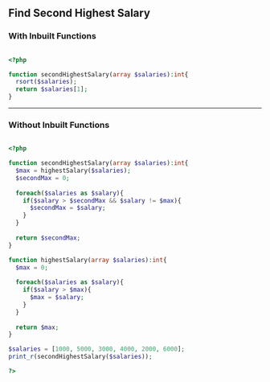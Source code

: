 ## Find Second Highest Salary

### With Inbuilt Functions

```php

<?php

function secondHighestSalary(array $salaries):int{
  rsort($salaries);
  return $salaries[1];
}

```

---

### Without Inbuilt Functions

```php

<?php

function secondHighestSalary(array $salaries):int{
  $max = highestSalary($salaries);
  $secondMax = 0;
  
  foreach($salaries as $salary){
    if($salary > $secondMax && $salary != $max){
      $secondMax = $salary;
    }
  }
  
  return $secondMax;
}

function highestSalary(array $salaries):int{
  $max = 0;
  
  foreach($salaries as $salary){
    if($salary > $max){
      $max = $salary;
    }
  }
  
  return $max;
}

$salaries = [1000, 5000, 3000, 4000, 2000, 6000];
print_r(secondHighestSalary($salaries));

?>

```